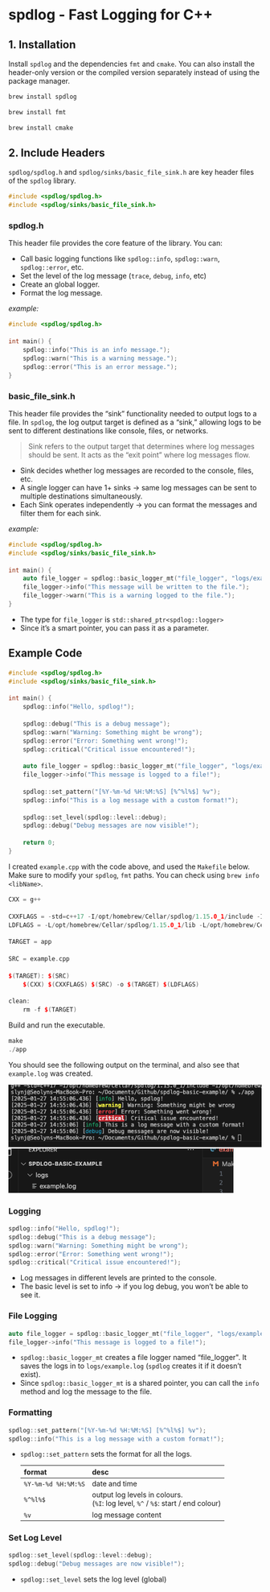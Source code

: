 # spdlog - Fast Logging for C++

## 1. Installation

Install `spdlog` and the dependencies `fmt` and `cmake`. You can also install the header-only version or the compiled version separately instead of using the package manager.

```bash
brew install spdlog
```

```bash
brew install fmt
```

```bash
brew install cmake
```

## 2. Include Headers

`spdlog/spdlog.h` and `spdlog/sinks/basic_file_sink.h` are key header files of the `spdlog` library.

```cpp
#include <spdlog/spdlog.h>
#include <spdlog/sinks/basic_file_sink.h>
```

### spdlog.h

This header file provides the core feature of the library. You can:

- Call basic logging functions like `spdlog::info`, `spdlog::warn`, `spdlog::error`, etc.
- Set the level of the log message (`trace`, `debug`, `info`, etc)
- Create an global logger.
- Format the log message.

*example:*

```cpp
#include <spdlog/spdlog.h>

int main() {
    spdlog::info("This is an info message.");
    spdlog::warn("This is a warning message.");
    spdlog::error("This is an error message.");
}
```

### basic_file_sink.h

This header file provides the “sink” functionality needed to output logs to a file. In `spdlog`, the log output target is defined as a “sink,” allowing logs to be sent to different destinations like console, files, or networks.

> Sink refers to the output target that determines where log messages should be sent. It acts as the “exit point” where log messages flow.
> 
- Sink decides whether log messages are recorded to the console, files, etc.
- A single logger can have 1+ sinks → same log messages can be sent to multiple destinations simultaneously.
- Each Sink operates independently → you can format the messages and filter them for each sink.

*example:*

```cpp
#include <spdlog/spdlog.h>
#include <spdlog/sinks/basic_file_sink.h>

int main() {
    auto file_logger = spdlog::basic_logger_mt("file_logger", "logs/example.log");
    file_logger->info("This message will be written to the file.");
    file_logger->warn("This is a warning logged to the file.");
}
```

- The type for `file_logger` is `std::shared_ptr<spdlog::logger>`
- Since it’s a smart pointer, you can pass it as a parameter.

## Example Code

```cpp
#include <spdlog/spdlog.h>
#include <spdlog/sinks/basic_file_sink.h>

int main() {
    spdlog::info("Hello, spdlog!");

    spdlog::debug("This is a debug message"); 
    spdlog::warn("Warning: Something might be wrong");
    spdlog::error("Error: Something went wrong!");
    spdlog::critical("Critical issue encountered!");

    auto file_logger = spdlog::basic_logger_mt("file_logger", "logs/example.log");
    file_logger->info("This message is logged to a file!");

    spdlog::set_pattern("[%Y-%m-%d %H:%M:%S] [%^%l%$] %v");
    spdlog::info("This is a log message with a custom format!");

    spdlog::set_level(spdlog::level::debug);
    spdlog::debug("Debug messages are now visible!");

    return 0;
}
```

I created `example.cpp` with the code above, and used the `Makefile` below. Make sure to modify your `spdlog`, `fmt` paths. You can check using `brew info <libName>`.

```cpp
CXX = g++

CXXFLAGS = -std=c++17 -I/opt/homebrew/Cellar/spdlog/1.15.0_1/include -I/opt/homebrew/Cellar/fmt/11.1.3/include
LDFLAGS = -L/opt/homebrew/Cellar/spdlog/1.15.0_1/lib -L/opt/homebrew/Cellar/fmt/11.1.3/lib -lspdlog -lfmt

TARGET = app

SRC = example.cpp

$(TARGET): $(SRC)
	$(CXX) $(CXXFLAGS) $(SRC) -o $(TARGET) $(LDFLAGS)

clean:
	rm -f $(TARGET)
```

Build and run the executable.

```cpp
make
./app
```

You should see the following output on the terminal, and also see that `example.log` was created.

![image.png](img/image.png) ![image.png](img/image1.png)

### Logging

```cpp
spdlog::info("Hello, spdlog!");
spdlog::debug("This is a debug message");
spdlog::warn("Warning: Something might be wrong");
spdlog::error("Error: Something went wrong!");
spdlog::critical("Critical issue encountered!");
```

- Log messages in different levels are printed to the console.
- The basic level is set to info → if you log debug, you won’t be able to see it.

### File Logging

```cpp
auto file_logger = spdlog::basic_logger_mt("file_logger", "logs/example.log");
file_logger->info("This message is logged to a file!");
```

- `spdlog::basic_logger_mt` creates a file logger named “file_logger". It saves the logs in to `logs/example.log` (`spdlog` creates it if it doesn’t exist).
- Since `spdlog::basic_logger_mt` is a shared pointer, you can call the `info` method and log the message to the file.

### Formatting

```cpp
spdlog::set_pattern("[%Y-%m-%d %H:%M:%S] [%^%l%$] %v");
spdlog::info("This is a log message with a custom format!");
```

- `spdlog::set_pattern` sets the format for all the logs.
    
    | format | desc |
    | --- | --- |
    | `%Y-%m-%d %H:%M:%S` | date and time |
    | `%^%l%$` | output log levels in colours. <br> (`%I`: log level, `%^` / `%$`: start / end colour) |
    | `%v` | log message content |

### Set Log Level

```cpp
spdlog::set_level(spdlog::level::debug);
spdlog::debug("Debug messages are now visible!");
```

- `spdlog::set_level` sets the log level (global)